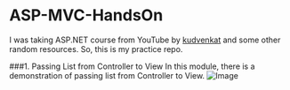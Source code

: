 # ASP-MVC-HandsOn
I was taking ASP.NET course from YouTube by [kudvenkat](https://www.youtube.com/playlist?list=PL6n9fhu94yhVm6S8I2xd6nYz2ZORd7X2v) and some other random resources. So, this is my practice repo.


###1. Passing List from Controller to View
In this module, there is a demonstration of passing list from Controller to View.
![Image](https://github.com/khateeb321/ASP-MVC-HandsOn/tree/master/Screenshots/1.png)